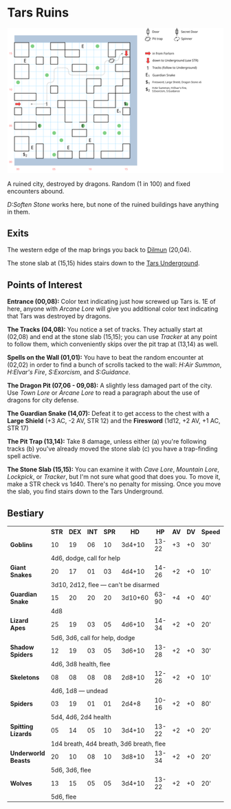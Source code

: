 # Tars Ruins

[![map](tars-ruins.svg)](tars-ruins.svg)

A ruined city, destroyed by dragons. Random (1 in 100) and fixed encounters abound.

*D:Soften Stone* works here, but none of the ruined buildings have anything in them.

## Exits

The western edge of the map brings you back to [Dilmun](dilmun.md) (20,04).

The stone slab at (15,15) hides stairs down to the [Tars Underground](tars-underground.md).

## Points of Interest

**Entrance (00,08):** Color text indicating just how screwed up Tars is. 1E of here, anyone with *Arcane Lore* will give you additional color text indicating that Tars was destroyed by dragons.

**The Tracks (04,08):** You notice a set of tracks. They actually start at (02,08) and end at the stone slab (15,15); you can use *Tracker* at any point to follow them, which conveniently skips over the pit trap at (13,14) as well.

**Spells on the Wall (01,01):** You have to beat the random encounter at (02,02) in order to find a bunch of scrolls tacked to the wall: *H:Air Summon*, *H:Elvar's Fire*, *S:Exorcism*, and *S:Guidance*.

**The Dragon Pit (07,06 - 09,08):** A slightly less damaged part of the city. Use *Town Lore* or *Arcane Lore* to read a paragraph about the use of dragons for city defense.

**The Guardian Snake (14,07):** Defeat it to get access to the chest with a **Large Shield** (+3 AC, -2 AV, STR 12) and the **Firesword** (1d12, +2 AV, +1 AC, STR 17)

**The Pit Trap (13,14):** Take 8 damage, unless either (a) you're following tracks (b) you've already moved the stone slab (c) you have a trap-finding spell active.

**The Stone Slab (15,15):** You can examine it with *Cave Lore*, *Mountain Lore*, *Lockpick*, or *Tracker*, but I'm not sure what good that does you. To move it, make a STR check vs 1d40. There's no penalty for missing. Once you move the slab, you find stairs down to the Tars Underground.

## Bestiary

<table>
  <tr>
    <th></th>
    <th>STR</th>
    <th>DEX</th>
    <th>INT</th>
    <th>SPR</th>
    <th>HD</th>
    <th>HP</th>
    <th>AV</th>
    <th>DV</th>
    <th>Speed</th>
    <th>XP</th>
  </tr>
  <tr>
    <td><b>Goblins</b></td>
    <td>10</td><td>19</td><td>06</td><td>10</td>
    <td>3d4+10</td><td>13-22</td><td>+3</td><td>+0</td>
    <td>30'</td><td>90</td>
  </tr>
  <tr>
    <td></td>
    <td colspan=10>4d6, dodge, call for help</td>
  </tr>
  <tr>
    <td><b>Giant Snakes</b></td>
    <td>20</td><td>17</td><td>01</td><td>03</td>
    <td>4d4+10</td><td>14-26</td><td>+2</td><td>+0</td>
    <td>10'</td><td>100</td>
  </tr>
  <tr>
    <td></td>
    <td colspan=10>3d10, 2d12, flee — can't be disarmed</td>
  </tr>
  <tr>
    <td><b>Guardian Snake</b></td>
    <td>15</td><td>20</td><td>20</td><td>20</td>
    <td>3d10+60</td><td>63-90</td><td>+4</td><td>+0</td>
    <td>40'</td><td>1200</td>
  </tr>
  <tr>
    <td></td>
    <td colspan=10>4d8</td>
  </tr>
  <tr>
    <td><b>Lizard Apes</b></td>
    <td>25</td><td>19</td><td>03</td><td>05</td>
    <td>4d6+10</td><td>14-34</td><td>+2</td><td>+0</td>
    <td>20'</td><td>90</td>
  </tr>
  <tr>
    <td></td>
    <td colspan=10>5d6, 3d6, call for help, dodge</td>
  </tr>
  <tr>
    <td><b>Shadow Spiders</b></td>
    <td>12</td>
    <td>19</td>
    <td>03</td>
    <td>05</td>
    <td>3d6+10</td>
    <td>13-28</td>
    <td>+2</td>
    <td>+0</td>
    <td>30'</td>
    <td>120</td>
  </tr>
  <tr>
    <td></td>
    <td colspan=10>4d6, 3d8 health, flee</td>
  </tr>
  <tr>
    <td><b>Skeletons</b></td>
    <td>08</td>
    <td>08</td>
    <td>08</td>
    <td>08</td>
    <td>2d8+10</td>
    <td>12-26</td>
    <td>+2</td>
    <td>+0</td>
    <td>10'</td>
    <td>80</td>
  </tr>
  <tr>
    <td></td>
    <td colspan=10>4d6, 1d8 — undead</td>
  </tr>
  <tr>
    <td><b>Spiders</b></td>
    <td>03</td>
    <td>19</td>
    <td>01</td>
    <td>01</td>
    <td>2d4+8</td>
    <td>10-16</td>
    <td>+2</td>
    <td>+0</td>
    <td>80'</td>
    <td>50</td>
  </tr>
  <tr>
    <td></td>
    <td colspan=10>5d4, 4d6, 2d4 health</td>
  </tr>
  <tr>
    <td><b>Spitting Lizards</b></td>
    <td>05</td>
    <td>14</td>
    <td>05</td>
    <td>10</td>
    <td>3d4+10</td>
    <td>13-22</td>
    <td>+2</td>
    <td>+0</td>
    <td>20'</td>
    <td>70</td>
  </tr>
  <tr>
    <td></td>
    <td colspan=10>1d4 breath, 4d4 breath, 3d6 breath, flee</td>
  </tr>
  <tr>
    <td><b>Underworld Beasts</b></td>
    <td>20</td>
    <td>10</td>
    <td>08</td>
    <td>10</td>
    <td>3d8+10</td>
    <td>13-34</td>
    <td>+2</td>
    <td>+0</td>
    <td>20'</td>
    <td>110</td>
  </tr>
  <tr>
    <td></td>
    <td colspan=10>5d6, 3d6, flee</td>
  </tr>
  <tr>
    <td><b>Wolves</b></td>
    <td>13</td>
    <td>15</td>
    <td>05</td>
    <td>05</td>
    <td>3d4+10</td>
    <td>13-22</td>
    <td>+2</td>
    <td>+0</td>
    <td>20'</td>
    <td>70</td>
  </tr>
  <tr>
    <td></td>
    <td colspan=10>5d6, flee</td>
  </tr>
</table>

